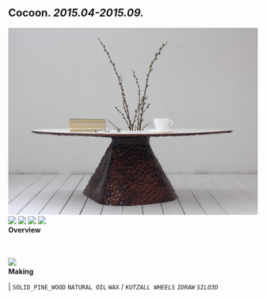 
## Cocoon. _2015.04-2015.09._
![Cocoon](/100.jpg)<a href="https://ewwgene.github.io/Cocoon/101.jpg"><img src="https://ewwgene.github.io/Cocoon/101.jpg" height="100"></a> <a href="https://ewwgene.github.io/Cocoon/102.jpg"><img src="https://ewwgene.github.io/Cocoon/102.jpg" height="100"></a> <a href="https://ewwgene.github.io/Cocoon/110.jpg"><img src="https://ewwgene.github.io/Cocoon/110.jpg" height="100"></a> <a href="https://ewwgene.github.io/Cocoon/111.jpg"><img src="https://ewwgene.github.io/Cocoon/111.jpg" height="100"></a> 
<br>
**Overview**

<br><br>
<a href="https://ewwgene.github.io/Cocoon/Making/200.jpg"><img src="https://ewwgene.github.io/Cocoon/Making/200.jpg" height="100"></a> <br>
**Making**

|
`SOLID_PINE_WOOD` `NATURAL OIL` `WAX` 
/
_`KUTZALL WHEELS`_ _`IDRAW`_ _`SILO3D`_ 
<br>

<br>

